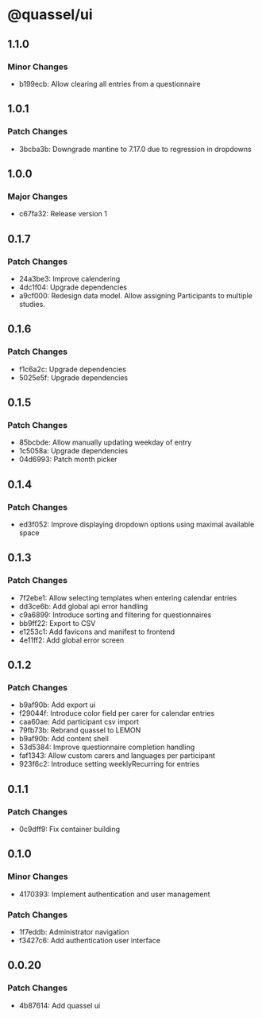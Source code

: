 # @quassel/ui

## 1.1.0

### Minor Changes

- b199ecb: Allow clearing all entries from a questionnaire

## 1.0.1

### Patch Changes

- 3bcba3b: Downgrade mantine to 7.17.0 due to regression in dropdowns

## 1.0.0

### Major Changes

- c67fa32: Release version 1

## 0.1.7

### Patch Changes

- 24a3be3: Improve calendering
- 4dc1f04: Upgrade dependencies
- a9cf000: Redesign data model. Allow assigning Participants to multiple studies.

## 0.1.6

### Patch Changes

- f1c6a2c: Upgrade dependencies
- 5025e5f: Upgrade dependencies

## 0.1.5

### Patch Changes

- 85bcbde: Allow manually updating weekday of entry
- 1c5058a: Upgrade dependencies
- 04d6993: Patch month picker

## 0.1.4

### Patch Changes

- ed3f052: Improve displaying dropdown options using maximal available space

## 0.1.3

### Patch Changes

- 7f2ebe1: Allow selecting templates when entering calendar entries
- dd3ce6b: Add global api error handling
- c9a6899: Introduce sorting and filtering for questionnaires
- bb9ff22: Export to CSV
- e1253c1: Add favicons and manifest to frontend
- 4e11ff2: Add global error screen

## 0.1.2

### Patch Changes

- b9af90b: Add export ui
- f29044f: Introduce color field per carer for calendar entries
- caa60ae: Add participant csv import
- 79fb73b: Rebrand quassel to LEMON
- b9af90b: Add content shell
- 53d5384: Improve questionnaire completion handling
- faf1343: Allow custom carers and languages per participant
- 923f6c2: Introduce setting weeklyRecurring for entries

## 0.1.1

### Patch Changes

- 0c9dff9: Fix container building

## 0.1.0

### Minor Changes

- 4170393: Implement authentication and user management

### Patch Changes

- 1f7eddb: Administrator navigation
- f3427c6: Add authentication user interface

## 0.0.20

### Patch Changes

- 4b87614: Add quassel ui
